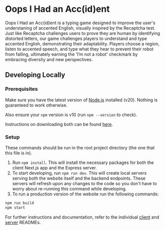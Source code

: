 # Oops I Had an Acc(id)ent

Oops I Had an Acc(id)ent is a typing game designed to improve the user's understaning of accented English, visually inspired by the Recaptcha test. Just like Recaptcha challenges users to prove they are human by identifying distorted letters, our game challenges players to understand and type accented English, demonstrating their adaptability. Players choose a region, listen to accented speech, and type what they hear to prevent their robot from falling, ultimately earning the 'I’m not a robot' checkmark by embracing diversity and new perspectives.

## Developing Locally

### Prerequisites

Make sure you have the latest version of [Node.js](https://nodejs.org/en) installed (v20). Nothing is guaranteed to work otherwise.

Also ensure your `npm` version is v10 (run `npm --version` to check).

Instructions on downloading both can be found [here](https://docs.npmjs.com/downloading-and-installing-node-js-and-npm).

### Setup

These commands should be run in the root project directory (the one that this file is in).

1. Run `npm install`. This will install the necessary packages for both the client Next.js app and the Express server.
2. To start developing, run `npm run dev`. This will create local servers serving both the website itself and the backend endpoints. These servers will refresh upon any changes to the code so you don't have to worry about re-running this command while developing.
3. To run a production version of the website run the following commands:

```sh
npm run build
npm start
```

For further instructions and documentation, refer to the individual [client](client/README.md) and [server](server/README.md) READMEs.
